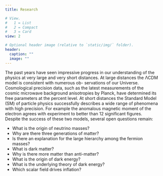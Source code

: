 ```yaml
---
title: Research

# View.
#   1 = List
#   2 = Compact
#   3 = Card
view: 2

# Optional header image (relative to `static/img/` folder).
header:
  caption: ""
  image: ""
---
```


The past years have seen impressive progress in our understanding of the physics at very large
and very short distances. At large distances the ΛCDM model is consistent with numerous ob-
servations of our Universe. Cosmological precision data, such as the latest measurements of the
cosmic microwave background anisotropies by Planck, have determined its free parameters at
the percent level. At short distances the Standard Model (SM) of particle physics successfully
describes a wide range of phenomena with high precision. For example the anomalous magnetic
moment of the electron agrees with experiment to better than 12 significant figures. Despite the
success of these two models, several open questions remain:

* What is the origin of neutrino masses?
* Why are there three generations of matter?
* Is there an explanation for the large hierarchy among the fermion masses?
* What is dark matter?
* Why is there more matter than anti-matter?
* What is the origin of dark energy?
* What is the underlying theory of dark energy? 
* Which scalar field drives inflation?

